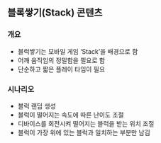 ## 블록쌓기(Stack) 콘텐츠

### 개요 
* 블럭쌓기는 모바일 게임 ‘Stack’을 배경으로 함
* 어깨 움직임의 정밀함을 필요로 함
* 단순하고 짧은 플레이 타임이 필요

### 시나리오
* 블럭 랜덤 생성
* 블럭이 떨어지는 속도에 따른 난이도 조절
* 디바이스를 회전시켜 떨어지는 블럭을 받는 위치 조절
* 블럭이 가장 위에 있는 블럭과 일치하는 부분만 남김
